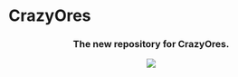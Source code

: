 <h1>CrazyOres</h1>
<h3 align="center">The new repository for CrazyOres.</h3>
<p align="center">
  <img src="https://www.andrewrimpici.com/wp-content/uploads/2019/10/crazyores_main_banner.jpg">
</p>
